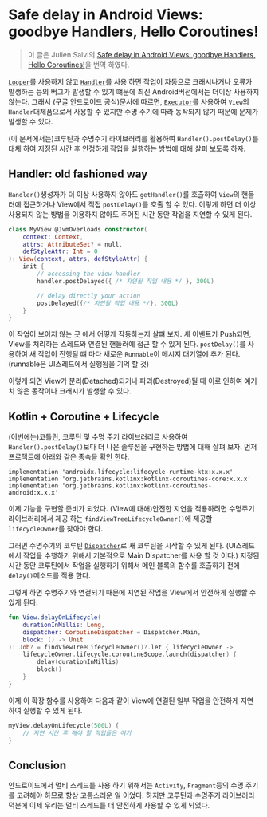 # Safe delay in Android Views: goodbye Handlers, Hello Coroutines!

> 이 글은 Julien Salvi의 [Safe delay in Android Views: goodbye Handlers, Hello Coroutines!](https://juliensalvi.medium.com/safe-delay-in-android-views-goodbye-handlers-hello-coroutines-cd47f53f0fbf)을 번역 하였다. 

[`Looper`](https://developer.android.com/reference/android/os/Looper)를 사용하지 않고 [`Handler`](https://developer.android.com/reference/android/os/Handler)를 사용 하면 작업이 자동으로 크래시나거나 오류가 발생하는 등의 버그가 발생할 수 있기 떄문에 최신 Android버전에서는 더이상 사용하지 않는다. 그래서 (구글 안드로이드 공식)문서에 따르면, [`Executor`](https://developer.android.com/reference/java/util/concurrent/Executor)를 사용하여 `View`의 `Handler`대체품으로서 사용할 수 있지만 수명 주기에 따라 동작되지 않기 때문에 문제가 발생할 수 있다. 

(이 문서에서는)코루틴과 수명주기 라이브러리를 활용하여 `Handler().postDelay()`를 대체 하여 지정된 시간 후 안정하게 작업을 실행하는 방법에 대해 살펴 보도록 하자. 

## Handler: old fashioned way

`Handler()`생성자가 더 이상 사용하지 않아도 `getHandler()`를 호출하여 `View`의 핸들러에 접근하거나 View에서 직접 `postDelay()`를 호출 할 수 있다. 이렇게 하면 더 이상 사용되지 않는 방법을 이용하지 않아도 주어진 시간 동안 작업을 지연할 수 있게 된다. 

```kotlin
class MyView @JvmOverloads constructor(
    context: Context,
    attrs: AttributeSet? = null,
    defStyleAttr: Int = 0
): View(context, attrs, defStyleAttr) {
    init {
        // accessing the view handler
        handler.postDelayed({ /* 지연될 작업 내용 */ }, 300L)

        // delay directly your action
        postDelayed({/* 지연될 작업 내용 */}, 300L)
    }
}
```

이 작업이 보이지 않는 곳 에서 어떻게 작동하는지 살펴 보자. 새 이벤트가 Push되면, View를 처리하는 스레드와 연결된 핸들러에 접근 할 수 있게 된다. `postDelay()`를 사용하여 새 작업이 진행될 떄 마다 새로운 `Runnable`이 메시지 대기열에 추가 된다. (runnable은 UI스레드에서 실행됨을 기억 할 것)

이렇게 되면 View가 분리(Detached)되거나 파괴(Destroyed)될 때 이로 인하여 예기치 않은 동작이나 크래시가 발생할 수 있다. 

## Kotlin + Coroutine + Lifecycle

(이번에는)코틀린, 코루틴 및 수명 주기 라이브러리르 사용하여 `Handler().postDelay()`보다 더 나은 솔루션을 구현하는 방법에 대해 살펴 보자. 먼저 프로젝트에 아래와 같은 종속을 확인 한다. 

```
implementation 'androidx.lifecycle:lifecycle-runtime-ktx:x.x.x'
implementation 'org.jetbrains.kotlinx:kotlinx-coroutines-core:x.x.x'
implementation 'org.jetbrains.kotlinx:kotlinx-coroutines-android:x.x.x'
```

이제 기능을 구현할 준비가 되었다. (View에 대해)안전한 지연을 적용하려면 수명주기 라이브러리에서 제공 하는 `findViewTreeLifecycleOwner()`에 제공할 `lifecycleOwner`를 찾아야 한다. 

그러면 수명주기의 코루틴 [`Dispatcher`](https://kotlinlang.org/docs/coroutine-context-and-dispatchers.html)로 새 코루틴을 시작할 수 있게 된다. (UI스레드에서 작업을 수행하기 위해서 기본적으로 Main Dispatcher를 사용 할 것 이다.) 지정된 시간 동안 코루틴에서 작업을 실행하기 위해서 메인 블록의 함수를 호출하기 전에 `delay()`메소드를 적용 한다. 

그렇게 하면 수명주기와 연결되기 때문에 지연된 작업을 View에서 안전하게 실행할 수 있게 된다. 

```kotlin
fun View.delayOnLifecycle(
    durationInMillis: Long,
    dispatcher: CoroutineDispatcher = Dispatcher.Main,
    block: () -> Unit
): Job? = findViewTreeLifecycleOwner()?.let { lifecycleOwner ->
    lifecycleOwner.lifecycle.coroutineScope.launch(dispatcher) {
        delay(durationInMillis)
        block()
    }
}
```

이제 이 확장 함수를 사용하여 다음과 같이 View에 연결된 일부 작업을 안전하게 지연하여 실행할 수 있게 된다. 

```kotlin
myView.delayOnLifecycle(500L) {
    // 지연 시간 후 해야 할 작업들은 여기 
}
```

## Conclusion

안드로이드에서 멀티 스레드를 사용 하기 위해서는 `Activity`, `Fragment`등의 수명 주기를 고려해야 하므로 항상 고통스러운 일 이었다. 하지만 코루틴과 수명주기 라이브러리 덕분에 이제 우리는 멀티 스레드를 더 안전하게 사용할 수 있게 되었다. 

